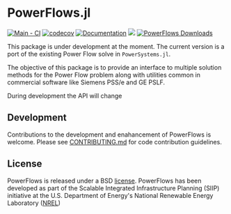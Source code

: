 # PowerFlows.jl

[![Main - CI](https://github.com/NREL-Sienna/PowerFlows.jl/actions/workflows/main-tests.yml/badge.svg)](https://github.com/NREL-Sienna/PowerFlows.jl/actions/workflows/main-tests.yml)
[![codecov](https://codecov.io/gh/NREL-Sienna/PowerFlows.jl/branch/main/graph/badge.svg?token=W2GIoyXQcF)](https://codecov.io/gh/NREL-Sienna/PowerFlows.jl)
[![Documentation](https://github.com/NREL-Sienna/PowerFlows.jl/actions/workflows/docs.yml/badge.svg)](https://nrel-sienna.github.io/PowerFlows.jl/dev/)
[<img src="https://img.shields.io/badge/slack-@Sienna/PF-sienna.svg?logo=slack">](https://join.slack.com/t/nrel-sienna/shared_invite/zt-glam9vdu-o8A9TwZTZqqNTKHa7q3BpQ)
[![PowerFlows Downloads](https://shields.io/endpoint?url=https://pkgs.genieframework.com/api/v1/badge/PowerFlows)](https://pkgs.genieframework.com?packages=PowerFlows)

This package is under development at the moment. The current version is a port of the existing Power Flow solve in `PowerSystems.jl`.

The objective of this package is to provide an interface to multiple solution methods for the Power Flow problem along with utilities common in commercial software like Siemens PSS/e and GE PSLF.

During development the API will change

## Development

Contributions to the development and enahancement of PowerFlows is welcome. Please see [CONTRIBUTING.md](https://github.com/NREL-Sienna/PowerFlows.jl/blob/master/CONTRIBUTING.md) for code contribution guidelines.

## License

PowerFlows is released under a BSD [license](https://github.com/NREL/PowerFlows.jl/blob/master/LICENSE). PowerFlows has been developed as part of the Scalable Integrated Infrastructure Planning (SIIP)
initiative at the U.S. Department of Energy's National Renewable Energy Laboratory ([NREL](https://www.nrel.gov/))
